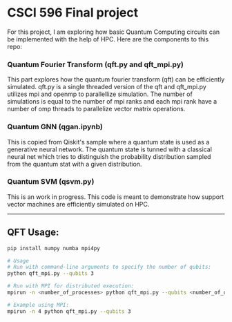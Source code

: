 # CSCI 596 Final project

For this project, I am exploring how basic Quantum Computing circuits can be implemented with the help of HPC. Here are the components to this repo:

### Quantum Fourier Transform (qft.py and qft_mpi.py)

This part explores how the quantum fourier transform (qft) can be efficiently simulated. qft.py is a single threaded version of the qft and qft_mpi.py utilizes mpi and openmp to parallellize simulation. The number of simulations is equal to the number of mpi ranks and each mpi rank have a number of omp threads to parallelize vector matrix operations.

### Quantum GNN (qgan.ipynb)

This is copied from Qiskit's sample where a quantum state is used as a generative neural network. The quantum state is tunned with a classical neural net which tries to distinguish the probability distribution sampled from the quantum stat with a given distribution. 

### Quantum SVM (qsvm.py)

This is an work in progress. This code is meant to demonstrate how support vector machines are efficiently simulated on HPC. 

---

## QFT Usage:

```bash
pip install numpy numba mpi4py

# Usage
# Run with command-line arguments to specify the number of qubits:
python qft_mpi.py --qubits 3

# Run with MPI for distributed execution:
mpirun -n <number_of_processes> python qft_mpi.py --qubits <number_of_qubits>

# Example using MPI:
mpirun -n 4 python qft_mpi.py --qubits 3
